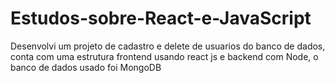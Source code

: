 # Estudos-sobre-React-e-JavaScript

Desenvolvi um projeto de cadastro e delete de usuarios do banco de dados, conta com uma estrutura frontend usando react js e backend com Node, o banco de dados usado foi MongoDB
